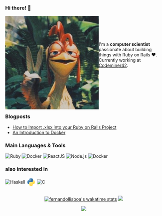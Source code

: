 ### Hi there! 👋

<img align="left" alt="joão frango" src="assets/joaofrango.jpg" height="300px"/>

<br/>
<br/>
<br/>
<br/>

I'm a **computer scientist** passionate about building things with Ruby on Rails ❤️.
Currently working at [Codeminer42](https://github.com/codeminer42).

<br/>
<br/>
<br/>
<br/>
<br/>
<br/>


##

### Blogposts
* [How to Import .xlsx into your Ruby on Rails Project](https://blog.codeminer42.com/from-bulls-to-bytes-excel-data-importation-made-easy-with-ruby-on-rails/)
* [An Introduction to Docker](https://blog.codeminer42.com/docker-and-containerization/)

### Main Languages & Tools
<div>
      <img title="Ruby" alt="Ruby" width="45"
        src="https://cdn.jsdelivr.net/gh/devicons/devicon/icons/ruby/ruby-plain.svg">
      <img title="Go" alt="Docker" width="55"
        src="https://cdn.jsdelivr.net/gh/devicons/devicon/icons/go/go-original.svg">
      <img title="ReactJS" alt="ReactJS" width="50"
        src="https://cdn.jsdelivr.net/gh/devicons/devicon/icons/react/react-original.svg">
      <img title="Node.js" alt="Node.js" width="50"
        src="https://cdn.jsdelivr.net/gh/devicons/devicon/icons/nodejs/nodejs-original.svg">
      <img title="Docker" alt="Docker" width="55"
        src="https://cdn.jsdelivr.net/gh/devicons/devicon/icons/docker/docker-original.svg">
</div>

### also interested in
<div>
  <img align="center" title="Haskell" alt="Haskell" height="30" width="30" src="https://cdn.jsdelivr.net/gh/devicons/devicon/icons/haskell/haskell-original.svg" /> 
<img align="center" title="Python" alt="Python" height="30" width="30" src="https://raw.githubusercontent.com/devicons/devicon/master/icons/python/python-original.svg">
  <img align="center" title="C" alt="C" height="30" width="30" src="https://cdn.jsdelivr.net/gh/devicons/devicon/icons/c/c-original.svg" />
</div>

##

<div align="center">
  
  [![fernandollisboa's wakatime stats](https://github-readme-stats.vercel.app/api/wakatime?username=nandoe&langs_count=4&theme=gotham&hide=other&custom_title=Wakatime%20Weekly%20Status&range=last_7_days&border_radius=15px)](https://github.com/anuraghazra/github-readme-stats)
  <img width="268px" src="https://github-readme-stats.vercel.app/api/top-langs/?username=fernandollisboa&langs_count=8&theme=gotham&layout=compact&border_radius=15px" />
</div>
<div align="center">
  <img height="175px" src="https://github-readme-stats.vercel.app/api?username=fernandollisboa&show_icons=true&theme=gotham&border_radius=15px" />
</div>

